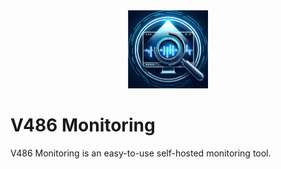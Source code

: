 <div align="center" width="100%">
    <img src="./public/icon.svg" width="128" alt="" />
</div>

# V486 Monitoring

V486 Monitoring is an easy-to-use self-hosted monitoring tool.